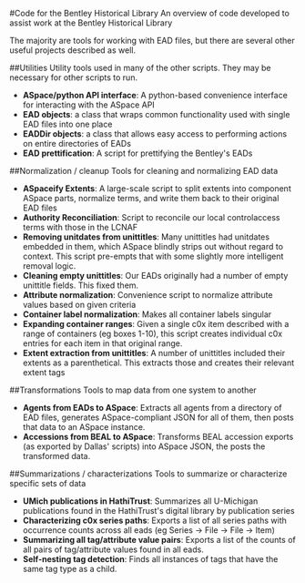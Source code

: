 #Code for the Bentley Historical Library
An overview of code developed to assist work at the Bentley Historical Library

The majority are tools for working with EAD files, but there are several other useful projects described as well.


##Utilities
Utility tools used in many of the other scripts. They may be necessary for other scripts to run.

* __ASpace/python API interface__: A python-based convenience interface for interacting with the ASpace API
* __EAD objects__: a class that wraps common functionality used with single EAD files into one place
* __EADDir objects__: a class that allows easy access to performing actions on entire directories of EADs
* __EAD prettification__: A script for prettifying the Bentley's EADs

##Normalization / cleanup
Tools for cleaning and normalizing EAD data

* __ASpaceify Extents__: A large-scale script to split extents into component ASpace parts, normalize terms, and write them back to their original EAD files
* __Authority Reconciliation__: Script to reconcile our local controlaccess terms with those in the LCNAF
* __Removing unitdates from unittitles__: Many unittitles had unitdates embedded in them, which ASpace blindly strips out without regard to context. This script pre-empts that with some slightly more intelligent removal logic.
* __Cleaning empty unittitles__: Our EADs originally had a number of empty unittitle fields. This fixed them.
* __Attribute normalization__: Convenience script to normalize attribute values based on given criteria
* __Container label normalization__: Makes all container labels singular
* __Expanding container ranges__: Given a single c0x item described with a range of containers (eg boxes 1-10), this script creates individual c0x entries for each item in that original range.
* __Extent extraction from unittitles__: A number of unittitles included their extents as a parenthetical. This extracts those and creates their relevant extent tags

##Transformations
Tools to map data from one system to another

* __Agents from EADs to ASpace__: Extracts all agents from a directory of EAD files, generates ASpace-compliant JSON for all of them, then posts that data to an ASpace instance.
* __Accessions from BEAL to ASpace__: Transforms BEAL accession exports (as exported by Dallas' scripts) into ASpace JSON, the posts the transformed data.

##Summarizations / characterizations
Tools to summarize or characterize specific sets of data

* __UMich publications in HathiTrust__: Summarizes all U-Michigan publications found in the HathiTrust's digital library by publication series
* __Characterizing c0x series paths__: Exports a list of all series paths with occurrence counts across all eads (eg Series -> File -> File -> Item)
* __Summarizing all tag/attribute value pairs__: Exports a list of the counts of all pairs of tag/attribute values found in all eads.
* __Self-nesting tag detection__: Finds all instances of tags that have the same tag type as a child. 